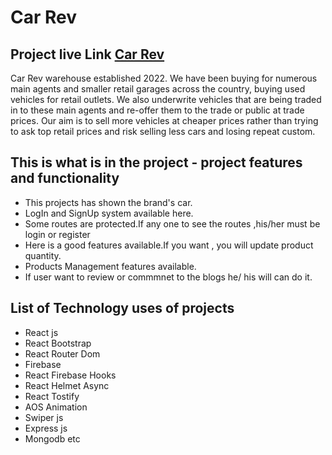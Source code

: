 # Car Rev

## Project live Link [ Car Rev ](https://car-rev-68abf.web.app/)

Car Rev warehouse established 2022.
We have been buying for numerous main agents and smaller retail garages across the country, buying used vehicles for retail outlets. We also underwrite vehicles that are being traded in to these main agents and re-offer them to the trade or public at trade prices.
Our aim is to sell more vehicles at cheaper prices rather than trying to ask top retail prices and risk selling less cars and losing repeat custom.

## This is what is in the project - project features and functionality

- This projects has shown the brand's car.
- LogIn and SignUp system available here.
- Some routes are protected.If any one to see the routes ,his/her must be login or register
- Here is a good features available.If you want , you will update product quantity.
- Products Management features available.
- If user want to review or commmnet to the blogs he/ his will can do it.

## List of Technology uses of projects

- React js
- React Bootstrap
- React Router Dom
- Firebase
- React Firebase Hooks
- React Helmet Async
- React Tostify
- AOS Animation
- Swiper js
- Express js
- Mongodb etc

 
